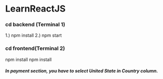 # LearnReactJS

### cd backend (Terminal 1)
1.) npm install 
2.) npm start

### cd frontend(Terminal 2)
npm install 
npm install 


##### In payment section, you have to select United State in Country column.

